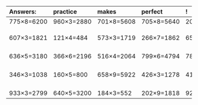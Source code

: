 | Answers: | practice | makes | perfect | ! |
| :--- | :--- | :--- | :--- | :--- |
| 775×8=6200 | 960×3=2880 | 701×8=5608 | 705×8=5640 | 201×5=1005 | 
|   |   |   |   |   | 
|   |   |   |   |   | 
|   |   |   |   |   | 
| 607×3=1821 | 121×4=484 | 573×3=1719 | 266×7=1862 | 655×6=3930 | 
|   |   |   |   |   | 
|   |   |   |   |   | 
|   |   |   |   |   | 
|   |   |   |   |   | 
| 636×5=3180 | 366×6=2196 | 516×4=2064 | 799×6=4794 | 780×4=3120 | 
|   |   |   |   |   | 
|   |   |   |   |   | 
|   |   |   |   |   | 
|   |   |   |   |   | 
| 346×3=1038 | 160×5=800 | 658×9=5922 | 426×3=1278 | 416×5=2080 | 
|   |   |   |   |   | 
|   |   |   |   |   | 
|   |   |   |   |   | 
|   |   |   |   |   | 
| 933×3=2799 | 640×5=3200 | 184×3=552 | 202×9=1818 | 929×7=6503 | 
